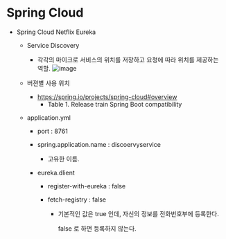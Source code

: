 # Spring Cloud

* Spring Cloud Netflix Eureka

  * Service Discovery

    * 각각의 마이크로 서비스의 위치를 저장하고 요청에 따라 위치를 제공하는 역할.
      ![image](https://user-images.githubusercontent.com/22446581/122992220-d71bf200-d3e0-11eb-9286-d198d5f0bd98.png)

  * 버젼별 사용 위치

    * https://spring.io/projects/spring-cloud#overview
      * Table 1. Release train Spring Boot compatibility

  * application.yml

    * port : 8761

    * spring.application.name : discoervyservice

      * 고유한 이름.

    * eureka.dlient

      * register-with-eureka : false

      * fetch-registry : false

        * 기본적인 값은 true 인데, 자신의 정보를 전화번호부에 등록한다. 

          false 로 하면 등록하지 않는다.